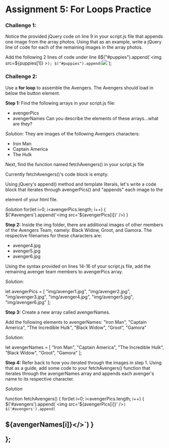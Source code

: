 # Assignment 5: For Loops Practice
### Challenge 1:
Notice the provided jQuery code on line 9 in your script.js file that appends one image from the array photos. 
Using that as an example, write a jQuery line of code for each of the remaining images in the array photos.

Add the following 2 lines of code under line 8$("#puppies").append(`<img src=${puppies[1]} >`);
$("#puppies").append(`<img src=${puppies[2]} >`);

### Challenge 2: 
Use a **for loop** to assemble the Avengers. The Avengers should load in below the button element.

**Step 1:** 
Find the following arrays in your script.js file:
- avengerPics
- avengerNames
Can you describe the elements of these arrays...what are they?

*Solution:*
They are images of the following Avengers characters:
  - Iron Man
  - Captain America
  - The Hulk

Next, find the function named fetchAvengers() in your script.js file

Currently fetchAvengers()'s code block is empty.

Using jQuery's append() method and template literals, let's write a code block that iterates through avengerPics() and "appends" each image to the <div id="avengers"> element of your html file.

*Solution*
for(let i=0; i<avengerPics.length; i++) {
$('#avengers').append('<img src='${avengerPics[i]}' />)
}


**Step 2:** 
Inside the img folder, there are additional images of other members of the Avengers Team, namely: Black Widow, Groot, and Gamora. The respective filenames for these characters are:

  - avenger4.jpg 
  - avenger5.jpg
  - avenger6.jpg

Using the syntax provided on lines 14-16 of your script.js file, add the remaining avenger team members to avengerPics array.

*Solution:*

let avengerPics = [
  "img/avenger1.jpg",
  "img/avenger2.jpg",
  "img/avenger3.jpg",
  "img/avenger4.jpg",
  "img/avenger5.jpg",
  "img/avenger6.jpg"
];


**Step 3:** 
Create a new array called avengerNames.

Add the following elements to avengerNames:
  "Iron Man",
  "Captain America",
  "The Incredible Hulk",
  "Black Widow",
  "Groot",
  "Gamora"

*Solution:*

let avengerNames = [
  "Iron Man",
  "Captain America",
  "The Incredible Hulk",
  "Black Widow",
  "Groot",
  "Gamora"
];

**Step 4:**
Refer back to how you iterated through the images in step 1. Using that as a guide, add some code to your fetchAvengers() function that iterates through the avengerNames array and appends each avenger's name to its respective character.

*Solution*

 function fetchAvengers() {
  for(let i=0; i<avengerPics.length; i++) {
    $('#avengers').append(`<img src='${avengerPics[i]}' />`)
    $('#avengers').append(`<h2>${avengerNames[i]}</>`)
  }
   
};


